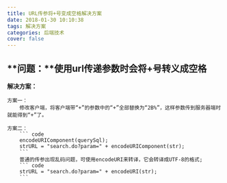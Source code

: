 ```yaml
---
title: URL传参将+号变成空格解决方案
date: 2018-01-30 10:10:38
tags: 解决方案
categories: 后端技术
cover: false
---
```

**问题：**使用url传递参数时会将+号转义成空格
---
**解决方案：**

    方案一：
        修改客户端，将客户端带“+”的参数中的“+”全部替换为‍“2B%”，这样参数传到服务器端时就能得到“+”了。

    方案二：
        ``` code
        encodeURIComponent(querySql);
        strURL = "search.do?param=" + encodeURIComponent(str);
        ```
        普通的传参出现乱码问题，可使用encodeURI来转译，它会转译成UTF-8的格式;
        ``` code
        strURL = "search.do?param=" + encodeURI(str);
        ```